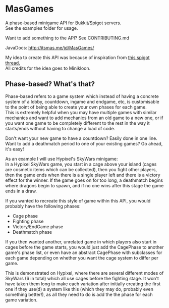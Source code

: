 # MasGames
A phase-based minigame API for Bukkit/Spigot servers.\
See the examples folder for usage.

Want to add something to the API? See CONTRIBUTING.md

JavaDocs: http://itsmas.me/jd/MasGames/

My idea to create this API was because of inspiration from [this spigot thread.](https://www.spigotmc.org/threads/organizing-your-minigame-code-using-fsmgasm.235786/)\
All credits for the idea goes to Minikloon.

## Phase-based? What's that?
Phase-based refers to a game system which instead of having a concrete system of a lobby, countdown, ingame and endgame, etc, is customisable to the point of being able to create your own phases for each game.\
This is extremely helpful when you may have multiple games with similar mechanics and want to add mechanics from an old game to a new one, or if you want one game to be completely different to the rest in the way it starts/ends without having to change a load of code.

Don't want your new game to have a countdown? Easily done in one line.\
Want to add a deathmatch period to one of your existing games? Go ahead, it's easy!

As an example I will use Hypixel's SkyWars minigame:\
In a Hypixel SkyWars game, you start in a cage above your island (cages are cosmetic items which can be collected), then you fight other players, then the game ends when there is a single player left and there is a victory effect for the winner. If the game goes on for too long, a deathmatch begins where dragons begin to spawn, and if no one wins after this stage the game ends in a draw.

If you wanted to recreate this style of game within this API, you would probably have the following phases:
- Cage phase
- Fighting phase
- Victory/EndGame phase
- Deathmatch phase

If you then wanted another, unrelated game in which players also start in cages before the game starts, you would just add the CagePhase to another game's phase list, or even have an abstract CagePhase with subclasses for each game depending on whether you want the cage system to differ per game.

This is demonstrated on Hypixel, where there are several different modes of SkyWars (6 in total) which all use cages before the fighting stage. It won't have taken them long to make each variation after initially creating the first one if they use(d) a system like this (which they may do, probably even something better!), as all they need to do is add the the phase for each game variation.
